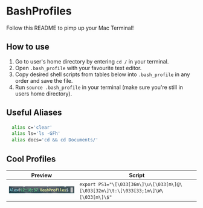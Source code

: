 # BashProfiles

Follow this README to pimp up your Mac Terminal!

## How to use 
1. Go to user's home directory by entering `cd /` in your terminal.
2. Open `.bash_profile` with your favourite text editor.
3. Copy desired shell scripts from tables below into `.bash_profile` in any order and save the file. 
4. Run `source .bash_profile` in your terminal (make sure you're still in users home directory). 

## Useful Aliases

```sh
  alias c='clear'
  alias ls='ls -GFh'
  alias docs='cd && cd Documents/'
```

## Cool Profiles

Preview | Script 
--- | --- 
<img src="https://github.com/Arasiga/BashProfiles/blob/master/images/Screen%20Shot%202017-11-08%20at%2012.14.30%20PM.png" width="350" /> | ```export PS1="\[\033[36m\]\u\[\033[m\]@\[\033[32m\]\t:\[\033[33;1m\]\W\[\033[m\]\$" ``` 

